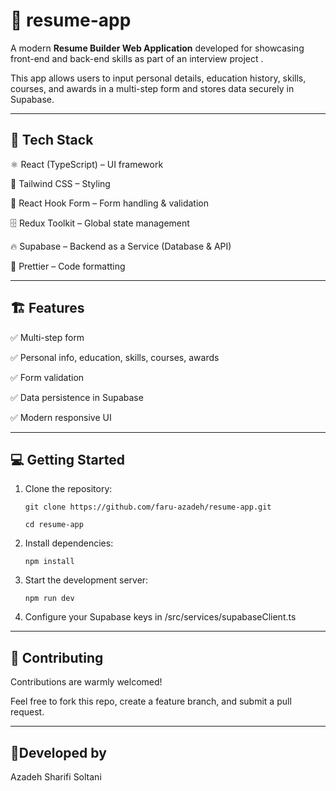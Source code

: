 # 📄 resume-app

A modern **Resume Builder Web Application** developed for showcasing front-end and back-end skills as part of an interview project .

This app allows users to input personal details, education history, skills, courses, and awards in a multi-step form and stores data securely in Supabase.

---

## 🚀 Tech Stack

⚛️ React (TypeScript) – UI framework

🎨 Tailwind CSS – Styling

📝 React Hook Form – Form handling & validation

🗄️ Redux Toolkit – Global state management

🔥 Supabase – Backend as a Service (Database & API)

🧹 Prettier – Code formatting

---

## 🏗️ Features

✅ Multi-step form

✅ Personal info, education, skills, courses, awards

✅ Form validation

✅ Data persistence in Supabase

✅ Modern responsive UI

---

## 💻 Getting Started

1.  Clone the repository:

        git clone https://github.com/faru-azadeh/resume-app.git

        cd resume-app

2.  Install dependencies:

        npm install

3.  Start the development server:

        npm run dev

4.  Configure your Supabase keys in /src/services/supabaseClient.ts

---

## 🤝 Contributing

Contributions are warmly welcomed!

Feel free to fork this repo, create a feature branch, and submit a pull request.

---

## 🌻Developed by

Azadeh Sharifi Soltani
